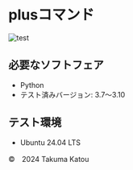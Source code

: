 # plusコマンド
![test](https://github.com/taku0225@DESKTOP-K0AQGUB/robosys2024/actions/workflows/test.yml/badge.svg)

## 必要なソフトフェア
- Python
- テスト済みバージョン: 3.7～3.10

## テスト環境
- Ubuntu 24.04 LTS

©　2024 Takuma Katou
